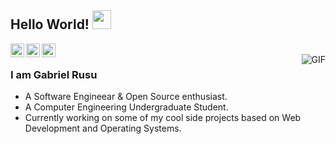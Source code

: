 ## Hello World! <img src="https://www.alphabeta.ro/agency/images/grafica/portfolio/10_coding_dribbble.gif" width="30px"></h2>

<a href="https://www.linkedin.com/in/ajay-singh-khalsa/">
  <img align="left" alt="Gabi's Linkdein" width="22px" src="https://cdn.jsdelivr.net/npm/simple-icons@v3/icons/linkedin.svg" />
</a>
<a href="https://github.com/AjayKhalsa">
  <img align="left" alt="Gabi's Github" width="22px" src="https://cdn.jsdelivr.net/npm/simple-icons@v3/icons/github.svg" />
</a>
<a href="https://www.hackerrank.com/ajaykhalsa_ak">
  <img align="left" alt="Gabi's Hackerrank" width="22px" src="https://cdn.jsdelivr.net/npm/simple-icons@v3/icons/hackerrank.svg" />
</a>
<br />
<img align="right" alt="GIF" src="https://www.alphabeta.ro/agency/images/grafica/portfolio/10_coding_dribbble.gif" />

### I am Gabriel Rusu
- A Software Engineear & Open Source enthusiast.
- A Computer Engineering Undergraduate Student. 
- Currently working on some of my cool side projects based on Web Development and Operating Systems.
